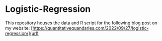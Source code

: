 # Logistic-Regression
This repository houses the data and R script for the following blog post on my website:
[https://quantitativequandaries.com/2022/09/27/logistic-regression/](url)
